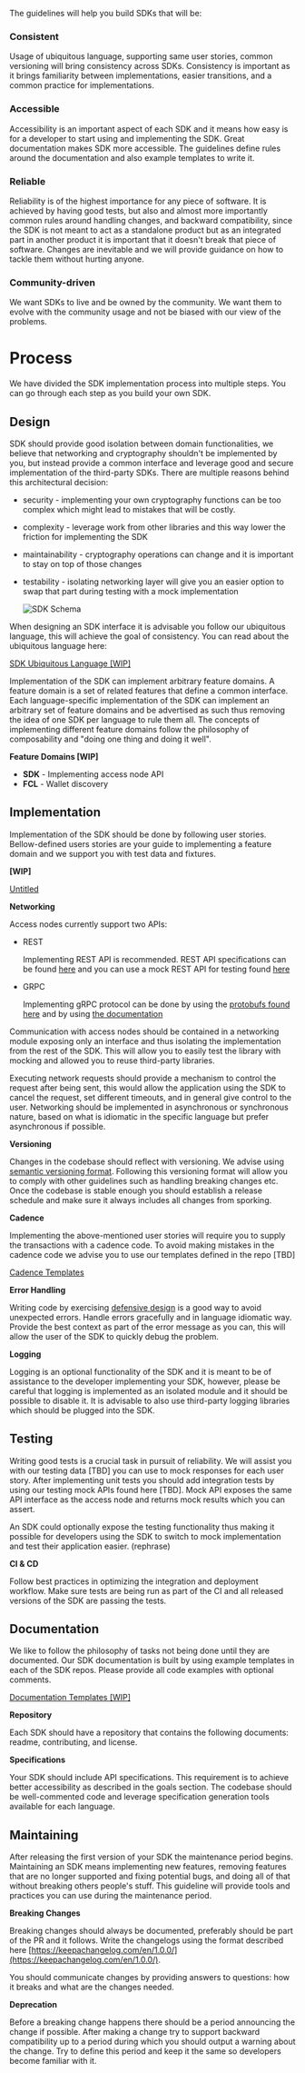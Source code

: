 The guidelines will help you build SDKs that will be:

### **Consistent**

Usage of ubiquitous language, supporting same user stories, common versioning will bring consistency across SDKs. Consistency is important as it brings familiarity between implementations, easier transitions, and a common practice for implementations. 

### **Accessible**

Accessibility is an important aspect of each SDK and it means how easy is for a developer to start using and implementing the SDK. Great documentation makes SDK more accessible. The guidelines define rules around the documentation and also example templates to write it. 

### **Reliable**

Reliability is of the highest importance for any piece of software. It is achieved by having good tests, but also and almost more importantly common rules around handling changes, and backward compatibility, since the SDK is not meant to act as a standalone product but as an integrated part in another product it is important that it doesn't break that piece of software. Changes are inevitable and we will provide guidance on how to tackle them without hurting anyone.

### **Community-driven**

We want SDKs to live and be owned by the community. We want them to evolve with the community usage and not be biased with our view of the problems.

# Process

We have divided the SDK implementation process into multiple steps. You can go through each step as you build your own SDK.

## Design

SDK should provide good isolation between domain functionalities, we believe that networking and cryptography shouldn't be implemented by you, but instead provide a common interface and leverage good and secure implementation of the third-party SDKs. There are multiple reasons behind this architectural decision:

- security - implementing your own cryptography functions can be too complex which might lead to mistakes that will be costly.
- complexity - leverage work from other libraries and this way lower the friction for implementing the SDK
- maintainability - cryptography operations can change and it is important to stay on top of those changes
- testability - isolating networking layer will give you an easier option to swap that part during testing with a mock implementation

    ![SDK Schema](schema-sdk.png)

When designing an SDK interface it is advisable you follow our ubiquitous language, this will achieve the goal of consistency. You can read about the ubiquitous language here: 

[SDK Ubiquitous Language [WIP]](https://www.notion.so/SDK-Ubiquitous-Language-WIP-cbe24394de0a4834ad4469ce344eab07)

Implementation of the SDK can implement arbitrary feature domains. A feature domain is a set of related features that define a common interface. Each language-specific implementation of the SDK can implement an arbitrary set of feature domains and be advertised as such thus removing the idea of one SDK per language to rule them all. The concepts of implementing different feature domains follow the philosophy of composability and "doing one thing and doing it well".

**Feature Domains [WIP]**

- **SDK** - Implementing access node API
- **FCL** - Wallet discovery

## Implementation

Implementation of the SDK should be done by following user stories. Bellow-defined users stories are your guide to implementing a feature domain and we support you with test data and fixtures.

**[WIP]**

[Untitled](https://www.notion.so/1f6d6e01368d46bc9c93de3a7e30bfb1)

**Networking**

Access nodes currently support two APIs:

- REST

    Implementing REST API is recommended. REST API specifications can be found [here](TBD) and you can use a mock REST API for testing found [here](TBD)

- GRPC

    Implementing gRPC protocol can be done by using the [protobufs found here](https://github.com/onflow/flow/tree/master/protobuf) and by using [the documentation](https://docs.onflow.org/access-api/)

Communication with access nodes should be contained in a networking module exposing only an interface and thus isolating the implementation from the rest of the SDK. This will allow you to easily test the library with mocking and allowed you to reuse third-party libraries. 

Executing network requests should provide a mechanism to control the request after being sent, this would allow the application using the SDK to cancel the request, set different timeouts, and in general give control to the user. Networking should be implemented in asynchronous or synchronous nature, based on what is idiomatic in the specific language but prefer asynchronous if possible.

**Versioning**

Changes in the codebase should reflect with versioning. We advise using [semantic versioning format](https://semver.org/). Following this versioning format will allow you to comply with other guidelines such as handling breaking changes etc. Once the codebase is stable enough you should establish a release schedule and make sure it always includes all changes from sporking.

**Cadence**

Implementing the above-mentioned user stories will require you to supply the transactions with a cadence code. To avoid making mistakes in the cadence code we advise you to use our templates defined in the repo [TBD]

[Cadence Templates](https://www.notion.so/Cadence-Templates-730691bce6264f66b8aa8e9dc9eb6a05)

**Error Handling**

Writing code by exercising [defensive design](https://en.wikipedia.org/wiki/Defensive_design) is a good way to avoid unexpected errors. Handle errors gracefully and in language idiomatic way. Provide the best context as part of the error message as you can, this will allow the user of the SDK to quickly debug the problem. 

**Logging**

Logging is an optional functionality of the SDK and it is meant to be of assistance to the developer implementing your SDK, however, please be careful that logging is implemented as an isolated module and it should be possible to disable it. It is advisable to also use third-party logging libraries which should be plugged into the SDK.

## Testing

Writing good tests is a crucial task in pursuit of reliability. We will assist you with our testing data [TBD] you can use to mock responses for each user story. After implementing unit tests you should add integration tests by using our testing mock APIs found here [TBD]. Mock API exposes the same API interface as the access node and returns mock results which you can assert. 

An SDK could optionally expose the testing functionality thus making it possible for developers using the SDK to switch to mock implementation and test their application easier. (rephrase)

**CI & CD**

Follow best practices in optimizing the integration and deployment workflow. Make sure tests are being run as part of the CI and all released versions of the SDK are passing the tests.

## Documentation

We like to follow the philosophy of tasks not being done until they are documented. Our SDK documentation is built by using example templates in each of the SDK repos. Please provide all code examples with optional comments.

[Documentation Templates [WIP]](https://www.notion.so/Documentation-Templates-WIP-a24b3309dcc1467fbee320f876561781)

**Repository**

Each SDK should have a repository that contains the following documents: readme, contributing, and license. 

**Specifications**

Your SDK should include API specifications. This requirement is to achieve better accessibility as described in the goals section. The codebase should be well-commented code and leverage specification generation tools available for each language. 

## Maintaining

After releasing the first version of your SDK the maintenance period begins. Maintaining an SDK means implementing new features, removing features that are no longer supported and fixing potential bugs, and doing all of that without breaking others people's stuff. This guideline will provide tools and practices you can use during the maintenance period.

**Breaking Changes**

Breaking changes should always be documented, preferably should be part of the PR and it follows. Write the changelogs using the format described here [https://keepachangelog.com/en/1.0.0/](https://keepachangelog.com/en/1.0.0/).

You should communicate changes by providing answers to questions: how it breaks and what are the changes needed.

**Deprecation**

Before a breaking change happens there should be a period announcing the change if possible. After making a change try to support backward compatibility up to a period during which you should output a warning about the change. Try to define this period and keep it the same so developers become familiar with it.

